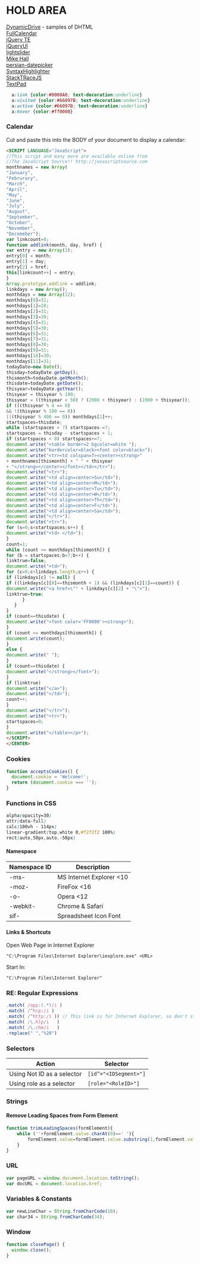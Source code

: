 # HOLD AREA

[DynamicDrive](http://dynamicdrive.com) - samples of DHTML  
[FullCalendar](http://fullcalendar.io/)   
[jQuery TE](http://jqueryte.com/)   
[jQueryUI](http://jqueryui.com)  
[lightslider](https://github.com/sachinchoolur/lightslider)   
[Mike Hall](http://www.brainjar.com)  
[persian-datepicker](http://babakhani.github.io/PersianWebToolkit/docs/datepicker)   
[SyntaxHighlighter](http://alexgorbatchev.com/SyntaxHighlighter)  
[StackTRaceJS](https://www.stacktracejs.com/)   
[TextPad](http://www.textpad.com/)

```css
  a:link {color:#0000A0; text-decoration:underline}
  a:visited {color:#66097B; text-decoration:underline}
  a:active {color:#66097B; text-decoration:underline}
  a:hover {color:#ff0000}
```

### Calendar 
Cut and paste this into the BODY of your document to display a calendar:

```html
<SCRIPT LANGUAGE="JavaScript">
//This script and many more are available online from
//The JavaScript Source!! http://javascriptsource.com
monthnames = new Array(
"January",
"Februrary",
"March",
"April",
"May",
"June",
"July",
"August",
"September",
"October",
"November",
"Decemeber");
var linkcount=0;
function addlink(month, day, href) {
var entry = new Array(3);
entry[0] = month;
entry[1] = day;
entry[2] = href;
this[linkcount++] = entry;
}
Array.prototype.addlink = addlink;
linkdays = new Array();
monthdays = new Array(12);
monthdays[0]=31;
monthdays[1]=28;
monthdays[2]=31;
monthdays[3]=30;
monthdays[4]=31;
monthdays[5]=30;
monthdays[6]=31;
monthdays[7]=31;
monthdays[8]=30;
monthdays[9]=31;
monthdays[10]=30;
monthdays[11]=31;
todayDate=new Date();
thisday=todayDate.getDay();
thismonth=todayDate.getMonth();
thisdate=todayDate.getDate();
thisyear=todayDate.getYear();
thisyear = thisyear % 100;
thisyear = ((thisyear < 50) ? (2000 + thisyear) : (1900 + thisyear));
if (((thisyear % 4 == 0) 
&& !(thisyear % 100 == 0))
||(thisyear % 400 == 0)) monthdays[1]++;
startspaces=thisdate;
while (startspaces > 7) startspaces-=7;
startspaces = thisday - startspaces + 1;
if (startspaces < 0) startspaces+=7;
document.write("<table border=2 bgcolor=white ");
document.write("bordercolor=black><font color=black>");
document.write("<tr><td colspan=7><center><strong>" 
+ monthnames[thismonth] + " " + thisyear 
+ "</strong></center></font></td></tr>");
document.write("<tr>");
document.write("<td align=center>Su</td>");
document.write("<td align=center>M</td>");
document.write("<td align=center>Tu</td>");
document.write("<td align=center>W</td>");
document.write("<td align=center>Th</td>");
document.write("<td align=center>F</td>");
document.write("<td align=center>Sa</td>"); 
document.write("</tr>");
document.write("<tr>");
for (s=0;s<startspaces;s++) {
document.write("<td> </td>");
}
count=1;
while (count <= monthdays[thismonth]) {
for (b = startspaces;b<7;b++) {
linktrue=false;
document.write("<td>");
for (c=0;c<linkdays.length;c++) {
if (linkdays[c] != null) {
if ((linkdays[c][0]==thismonth + 1) && (linkdays[c][1]==count)) {
document.write("<a href=\"" + linkdays[c][2] + "\">");
linktrue=true;
      }
   }
}
if (count==thisdate) {
document.write("<font color='FF0000'><strong>");
}
if (count <= monthdays[thismonth]) {
document.write(count);
}
else {
document.write(" ");
}
if (count==thisdate) {
document.write("</strong></font>");
}
if (linktrue)
document.write("</a>");
document.write("</td>");
count++;
}
document.write("</tr>");
document.write("<tr>");
startspaces=0;
}
document.write("</table></p>");
</SCRIPT>
</CENTER>
```

### Cookies
```javascript
function acceptsCookies() {
  document.cookie = 'Welcome!';
  return (document.cookie === '');
}
```

### Functions in CSS
```css
alpha(opacity=30)
attr(data-full)
calc(100vh - 114px)
linear-gradient(top,white 0,#f2f2f2 100%)
rect(auto,50px,auto,-50px)
```

#### Namespace
| Namespace ID | Description |  
| --- | --- |  
| -ms-|MS Internet Explorer <10|  
| -moz-|FireFox <16|  
| -o-|Opera <12|  
| -webkit-|Chrome & Safari|  
| sif-|Spreadsheet Icon Font|  

#### Links & Shortcuts

Open Web Page in Internet Explorer	
```dos
"C:\Program Files\Internet Explorer\iexplore.exe" <URL>
```
Start In: 
```dos
"C:\Program Files\Internet Explorer"
```

### RE: Regular Expressions

```javascript
.match( /app:(.*)/i )
.match( /^hcp:/i )
.match( /^http:/i )) // This link is for Internet Explorer, so don't strip away the query string.
.match( /\.hlp/i   )
.match( /\.chm/i   )
.replace(" ","%20")
```

### Selectors

| Action | Selector |  
| --- | --- |  
| Using Not ID as a selector | `[id^="<IDSegment>"]` |  
| Using role as a selector | `[role="<RoleID>"]` |  

### Strings

#### Remove Leading Spaces from Form Element
```javascript
function trimLeadingSpaces(formElement){		
	while (''+formElement.value.charAt(0)==' '){
		formElement.value=formElement.value.substring(1,formElement.value.length);
	}		 
}
```

### URL
```javascript
var pageURL = window.document.location.toString();
var docURL = document.location.href;
```

### Variables & Constants

```javascript
var newLineChar = String.fromCharCode(10);
var char34 = String.fromCharCode(34);
```

### Window
```javascript
function closePage() {
  window.close();
}
```


